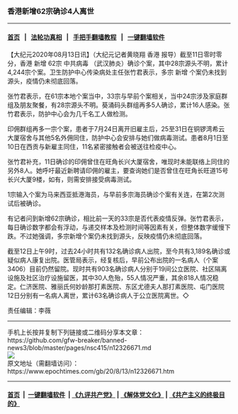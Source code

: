 ### 香港新增62宗确诊4人离世
------------------------

#### [首页](https://github.com/gfw-breaker/banned-news3/blob/master/README.md) &nbsp;&nbsp;|&nbsp;&nbsp; [法轮功真相](https://github.com/begood0513/basic/blob/master/README.md)  &nbsp;&nbsp;|&nbsp;&nbsp; [手把手翻墙教程](https://github.com/gfw-breaker/guides/wiki)  &nbsp;&nbsp;|&nbsp;&nbsp; [一键翻墙软件](https://github.com/gfw-breaker/nogfw/blob/master/README.md)  



<div><p>
 【大纪元2020年08月13日讯】（大纪元记者黄晓翔
 <ok href="https://www.epochtimes.com/gb/tag/%E9%A6%99%E6%B8%AF.html">
  香港
 </ok>
 报导）截至11日零时零分，香港
 <ok href="https://www.epochtimes.com/gb/tag/%E6%96%B0%E5%A2%9E.html">
  新增
 </ok>
 62宗
 <ok href="https://www.epochtimes.com/gb/tag/%E4%B8%AD%E5%85%B1%E7%97%85%E6%AF%92.html">
  中共病毒
 </ok>
 （武汉肺炎）确诊个案，其中28宗源头不明，累计4,244宗个案。卫生防护中心传染病处主任张竹君表示，多宗
 <ok href="https://www.epochtimes.com/gb/tag/%E6%96%B0%E5%A2%9E.html">
  新增
 </ok>
 个案仍未找到源头，疫情仍未彻底回落。
</p>
<section class="article-body">
 张竹君表示，在61宗本地个案当中，33宗与早前个案相关，当中24宗涉及家庭群组及朋友聚餐，有28宗源头不明。葵涌码头群组再多5人确诊，累计16人感染。张竹君表示，防护中心会为几千名工人做检测。
</section>
<p>
 印佣群组再多一宗个案，患者于7月24日离开旧雇主后，25至31日在铜锣湾希云大厦宿舍与其他5名外佣同住，防护中心会安排与她们做病毒测试。患者8月1日至10日在西贡与新雇主同住，11名紧密接触者会被送往检疫中心。
</p>
<p>
 张竹君补充，11日确诊的印佣曾住在旺角长兴大厦宿舍，唯现时未能联络上同住的另外8人。她呼吁最近新聘请印佣的雇主，要查询她们是否曾住在旺角长旺道15号长兴大厦9楼，如有，则需安排接受病毒测试。
</p>
<p>
 1宗输入个案为马来西亚抵港海员，与早前多宗海员确诊个案有关连，在第2次测试后被确诊。
</p>
<p>
 有记者问到新增62宗确诊，相比前一天的33宗是否代表疫情反弹。张竹君表示，每日确诊数字都会有浮动，与递交样本及检测时间等因素有关，但整体数字缓慢下跌。不过她强调，多宗新增个案仍未找到源头，反映疫情仍未彻底回落。
</p>
<p>
 截至12日上午9时，过去24小时共有132名确诊病人出院，至今共有3,189名确诊或疑似病人康复出院。医管局表示，经复核后，早前公布出院的一名病人（个案3406）目前仍然留院。现时共有903名确诊病人分别于19间公立医院、社区隔离设施及社区治疗设施留医，其中30人危殆，55人情况严重，其余818人情况稳定。仁济医院、雅丽氏何妙龄那打素医院、东区尤德夫人那打素医院、屯门医院12日分别有一名病人离世，累计63名确诊病人于公立医院离世。◇
</p>
<p>
 责任编辑：李薇
</p>
</div>
<hr/>
手机上长按并复制下列链接或二维码分享本文章：<br/>
https://github.com/gfw-breaker/banned-news3/blob/master/pages/nsc415/n12326671.md <br/>
<a href='https://github.com/gfw-breaker/banned-news3/blob/master/pages/nsc415/n12326671.md'><img src='https://github.com/gfw-breaker/banned-news3/blob/master/pages/nsc415/n12326671.md.png'/></a> <br/>
原文地址（需翻墙访问）：https://www.epochtimes.com/gb/20/8/13/n12326671.htm


------------------------
#### [首页](https://github.com/gfw-breaker/banned-news3/blob/master/README.md) &nbsp;|&nbsp; [一键翻墙软件](https://github.com/gfw-breaker/nogfw/blob/master/README.md) &nbsp;| [《九评共产党》](https://github.com/gfw-breaker/9ping.md/blob/master/README.md#九评之一评共产党是什么) | [《解体党文化》](https://github.com/gfw-breaker/jtdwh.md/blob/master/README.md) | [《共产主义的终极目的》](https://github.com/gfw-breaker/gczydzjmd.md/blob/master/README.md)


<img src='http://gfw-breaker.win/banned-news3/pages/nsc415/n12326671.md' width='0px' height='0px'/>